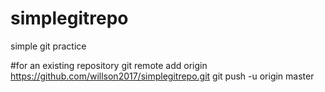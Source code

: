 # simplegitrepo
simple git practice

#for an existing repository
git remote add origin https://github.com/willson2017/simplegitrepo.git
git push -u origin master
